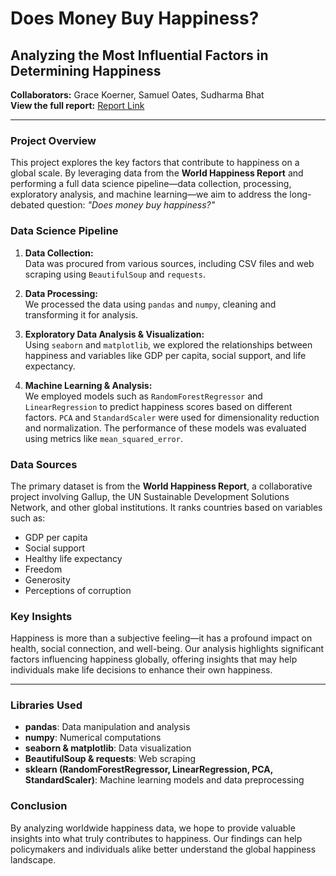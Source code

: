 # Does Money Buy Happiness?

## Analyzing the Most Influential Factors in Determining Happiness

**Collaborators:** Grace Koerner, Samuel Oates, Sudharma Bhat  
**View the full report:** [Report Link](https://sroates.github.io/)

---

### Project Overview

This project explores the key factors that contribute to happiness on a global scale. By leveraging data from the **World Happiness Report** and performing a full data science pipeline—data collection, processing, exploratory analysis, and machine learning—we aim to address the long-debated question: _"Does money buy happiness?"_

### Data Science Pipeline

1. **Data Collection:**  
   Data was procured from various sources, including CSV files and web scraping using `BeautifulSoup` and `requests`.

2. **Data Processing:**  
   We processed the data using `pandas` and `numpy`, cleaning and transforming it for analysis.

3. **Exploratory Data Analysis & Visualization:**  
   Using `seaborn` and `matplotlib`, we explored the relationships between happiness and variables like GDP per capita, social support, and life expectancy.

4. **Machine Learning & Analysis:**  
   We employed models such as `RandomForestRegressor` and `LinearRegression` to predict happiness scores based on different factors. `PCA` and `StandardScaler` were used for dimensionality reduction and normalization. The performance of these models was evaluated using metrics like `mean_squared_error`.

### Data Sources

The primary dataset is from the **World Happiness Report**, a collaborative project involving Gallup, the UN Sustainable Development Solutions Network, and other global institutions. It ranks countries based on variables such as:

- GDP per capita
- Social support
- Healthy life expectancy
- Freedom
- Generosity
- Perceptions of corruption

### Key Insights

Happiness is more than a subjective feeling—it has a profound impact on health, social connection, and well-being. Our analysis highlights significant factors influencing happiness globally, offering insights that may help individuals make life decisions to enhance their own happiness.

---

### Libraries Used

- **pandas**: Data manipulation and analysis
- **numpy**: Numerical computations
- **seaborn & matplotlib**: Data visualization
- **BeautifulSoup & requests**: Web scraping
- **sklearn (RandomForestRegressor, LinearRegression, PCA, StandardScaler)**: Machine learning models and data preprocessing

### Conclusion

By analyzing worldwide happiness data, we hope to provide valuable insights into what truly contributes to happiness. Our findings can help policymakers and individuals alike better understand the global happiness landscape.
